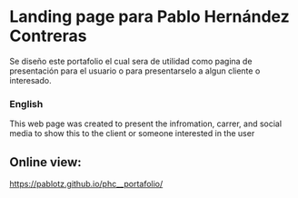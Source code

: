 # Landing page para Pablo Hernández Contreras
Se diseño este portafolio el cual sera de utilidad como pagina de presentación para el usuario o para presentarselo a algun cliente o interesado.

### English
This web page was created to present the infromation, carrer, and social media to show this to the client or someone interested in the user

## Online view:
https://pablotz.github.io/phc__portafolio/


